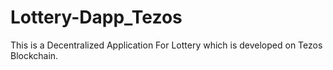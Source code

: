 # Lottery-Dapp_Tezos
This is a Decentralized Application For Lottery which is developed on Tezos Blockchain.
